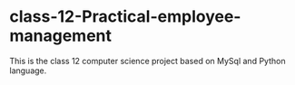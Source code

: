 # class-12-Practical-employee-management
 This is the class 12 computer science project based on MySql and Python language. 
